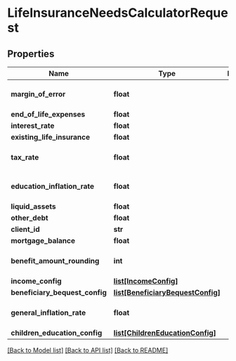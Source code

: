 # LifeInsuranceNeedsCalculatorRequest

## Properties
Name | Type | Description | Notes
------------ | ------------- | ------------- | -------------
**margin_of_error** | **float** |  | [optional] [default to 0.0]
**end_of_life_expenses** | **float** |  | [optional] 
**interest_rate** | **float** |  | 
**existing_life_insurance** | **float** |  | [optional] 
**tax_rate** | **float** |  | [optional] [default to 0.0]
**education_inflation_rate** | **float** |  | [optional] [default to 0.0]
**liquid_assets** | **float** |  | [optional] 
**other_debt** | **float** |  | [optional] 
**client_id** | **str** |  | [optional] 
**mortgage_balance** | **float** |  | [optional] 
**benefit_amount_rounding** | **int** |  | [optional] [default to 0]
**income_config** | [**list[IncomeConfig]**](IncomeConfig.md) |  | [optional] 
**beneficiary_bequest_config** | [**list[BeneficiaryBequestConfig]**](BeneficiaryBequestConfig.md) |  | [optional] 
**general_inflation_rate** | **float** |  | [optional] [default to 0.0]
**children_education_config** | [**list[ChildrenEducationConfig]**](ChildrenEducationConfig.md) |  | [optional] 

[[Back to Model list]](../README.md#documentation-for-models) [[Back to API list]](../README.md#documentation-for-api-endpoints) [[Back to README]](../README.md)


